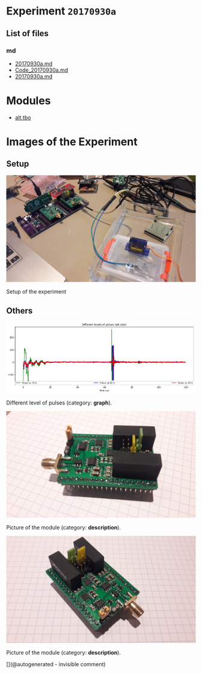 # Experiment `20170930a`

## List of files

### md

* [20170930a.md](/gitbook/exp/20170930a.md)
* [Code_20170930a.md](/include/experiments/auto/Code_20170930a.md)
* [20170930a.md](/include/experiments/auto/20170930a.md)





# Modules

* [alt.tbo](/alt.tbo/)




# Images of the Experiment

## Setup

![](/alt.tbo/test/images/20170930_171734.jpg)

Setup of the experiment

## Others

![](/alt.tbo/test/pulser.jpg)

Different level of pulses (category: __graph__).

![](/alt.tbo/test/images/20170930_175000.jpg)

Picture of the module (category: __description__).

![](/alt.tbo/test/images/20170930_175010.jpg)

Picture of the module (category: __description__).










[](@autogenerated - invisible comment)